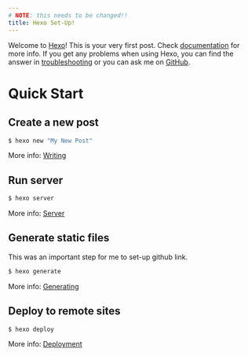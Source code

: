 ```yaml
---
# NOTE: this needs to be changed!!
title: Hexo Set-Up!
---
```


Welcome to [Hexo](https://hexo.io/)! This is your very first post. Check [documentation](https://hexo.io/docs/) for more info. If you get any problems when using Hexo, you can find the answer in [troubleshooting](https://hexo.io/docs/troubleshooting.html) or you can ask me on [GitHub](https://github.com/hexojs/hexo/issues).

# Quick Start

## Create a new post

```bash
$ hexo new "My New Post"
```

More info: [Writing](https://hexo.io/docs/writing.html)

## Run server

```bash
$ hexo server
```

More info: [Server](https://hexo.io/docs/server.html)

## Generate static files
This was an important step for me to set-up github link.
```bash
$ hexo generate
```

More info: [Generating](https://hexo.io/docs/generating.html)

## Deploy to remote sites

```bash
$ hexo deploy
```

More info: [Deployment](https://hexo.io/docs/deployment.html)
